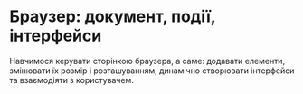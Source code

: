 # Браузер: документ, події, інтерфейси 

Навчимося керувати сторінкою браузера, а саме: додавати елементи, змінювати їх розмір і розташуванням, динамічно створювати інтерфейси та взаємодіяти з користувачем.
